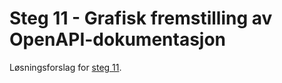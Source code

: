 # Steg 11 - Grafisk fremstilling av OpenAPI-dokumentasjon

Løsningsforslag for [steg 11](https://github.com/nrkno/dotnetskolen/tree/net9/main?tab=readme-ov-file#steg-11---grafisk-fremstilling-av-openapi-dokumentasjon).
